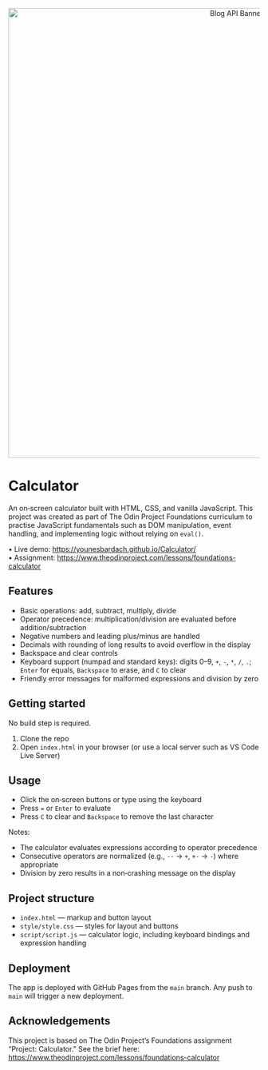 <p align="center">
  <img src="https://i.postimg.cc/mDJ2zzQL/Chat-GPT-Image-Aug-13-2025-12-36-17-AM.png" alt="Blog API Banner" width="900" />
</p>

# Calculator

An on‑screen calculator built with HTML, CSS, and vanilla JavaScript. This
project was created as part of The Odin Project Foundations curriculum to
practise JavaScript fundamentals such as DOM manipulation, event handling, and
implementing logic without relying on `eval()`.

• Live demo: https://younesbardach.github.io/Calculator/  
• Assignment: https://www.theodinproject.com/lessons/foundations-calculator

## Features

- Basic operations: add, subtract, multiply, divide
- Operator precedence: multiplication/division are evaluated before
  addition/subtraction
- Negative numbers and leading plus/minus are handled
- Decimals with rounding of long results to avoid overflow in the display
- Backspace and clear controls
- Keyboard support (numpad and standard keys): digits 0–9, `+`, `-`, `*`, `/`,
  `.`; `Enter` for equals, `Backspace` to erase, and `C` to clear
- Friendly error messages for malformed expressions and division by zero

## Getting started

No build step is required.

1. Clone the repo
2. Open `index.html` in your browser (or use a local server such as VS Code Live
   Server)

## Usage

- Click the on‑screen buttons or type using the keyboard
- Press `=` or `Enter` to evaluate
- Press `C` to clear and `Backspace` to remove the last character

Notes:

- The calculator evaluates expressions according to operator precedence
- Consecutive operators are normalized (e.g., `--` -> `+`, `+-` -> `-`) where
  appropriate
- Division by zero results in a non‑crashing message on the display

## Project structure

- `index.html` — markup and button layout
- `style/style.css` — styles for layout and buttons
- `script/script.js` — calculator logic, including keyboard bindings and
  expression handling

## Deployment

The app is deployed with GitHub Pages from the `main` branch. Any push to `main`
will trigger a new deployment.

## Acknowledgements

This project is based on The Odin Project’s Foundations assignment “Project:
Calculator.” See the brief here:
https://www.theodinproject.com/lessons/foundations-calculator
